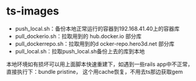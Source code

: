 # ts-images

* push_local.sh：备份本地正常运行的容器到192.168.41.40上的容器库
* pull_dockerio.sh：拉取用到的 hub.docker.io 部分库
* pull_dockerrepo.sh：拉取用到的d ocker-repo.hero3d.net 部分库
* pull_local.sh：拉取push_local.sh备份上去的库到本地

本地环境如有损坏可以用上面脚本快速重建下，如遇到一些rails app中不正常，直接执行下：bundle pristine， 这个用cache恢复，不用去ts那边获取gem 